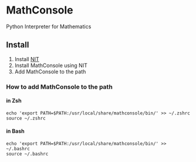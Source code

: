 # MathConsole
Python Interpreter for Mathematics

## Install
1. Install [NIT](https://github.com/DiamondGotCat/NIT)
2. Install MathConsole using NIT
3. Add MathConsole to the path

### How to add MathConsole to the path

#### in Zsh

```
echo 'export PATH=$PATH:/usr/local/share/mathconsole/bin/' >> ~/.zshrc
source ~/.zshrc
```

#### in Bash

```
echo 'export PATH=$PATH:/usr/local/share/mathconsole/bin/' >> ~/.bashrc
source ~/.bashrc
```
